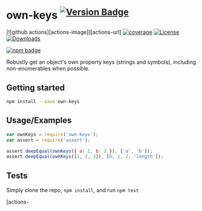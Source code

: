 # own-keys <sup>[![Version Badge][npm-version-svg]][package-url]</sup>

[![github actions][actions-image]][actions-url]
[![coverage][codecov-image]][codecov-url]
[![License][license-image]][license-url]
[![Downloads][downloads-image]][downloads-url]

[![npm badge][npm-badge-png]][package-url]

Robustly get an object's own property keys (strings and symbols), including non-enumerables when possible.

## Getting started

```sh
npm install --save own-keys
```

## Usage/Examples

```js
var ownKeys = require('own-keys');
var assert = require('assert');

assert.deepEqual(ownKeys({ a: 1, b: 2 }), ['a', 'b']);
assert.deepEqual(ownKeys([1, 2, 3]), [0, 1, 2, 'length']);
```

## Tests
Simply clone the repo, `npm install`, and run `npm test`

[package-url]: https://npmjs.org/package/own-keys
[npm-version-svg]: https://versionbadg.es/ljharb/own-keys.svg
[deps-svg]: https://david-dm.org/ljharb/own-keys.svg
[deps-url]: https://david-dm.org/ljharb/own-keys
[dev-deps-svg]: https://david-dm.org/ljharb/own-keys/dev-status.svg
[dev-deps-url]: https://david-dm.org/ljharb/own-keys#info=devDependencies
[npm-badge-png]: https://nodei.co/npm/own-keys.png?downloads=true&stars=true
[license-image]: https://img.shields.io/npm/l/own-keys.svg
[license-url]: LICENSE
[downloads-image]: https://img.shields.io/npm/dm/own-keys.svg
[downloads-url]: https://npm-stat.com/charts.html?package=own-keys
[codecov-image]: https://codecov.io/gh/ljharb/own-keys/branch/main/graphs/badge.svg
[codecov-url]: https://app.codecov.io/gh/ljharb/own-keys/
[actions-